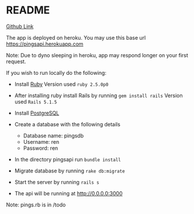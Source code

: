 # README

[Github Link](https://github.com/alcren/pingsapi)

The app is deployed on heroku. You may use this base url https://pingsapi.herokuapp.com

Note: Due to dyno sleeping in heroku, app may respond longer on your first request.

If you wish to run locally do the following:

* Install [Ruby](https://www.ruby-lang.org/en/documentation/installation/)
Version used `ruby 2.5.0p0`

* After installing ruby install Rails by running `gem install rails`
Version used `Rails 5.1.5`

* Install [PostgreSQL](https://www.postgresql.org/docs/9.3/static/tutorial-install.html)

* Create a database with the following details
  * Database name: pingsdb
  * Username: ren
  * Password: ren


* In the directory pingsapi run `bundle install`

* Migrate database by running `rake db:migrate`

* Start the server by running `rails s`

* The api will be running at http://0.0.0.0:3000

Note: pings.rb is in /todo
